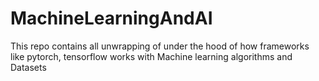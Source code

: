 # MachineLearningAndAI
This repo contains all unwrapping of under the hood of how frameworks like pytorch, tensorflow works with Machine learning algorithms and Datasets
